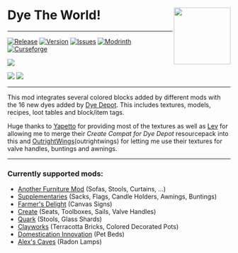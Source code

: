 [KOTLIN_FORGE_FORGE]: https://www.curseforge.com/minecraft/mc-mods/kotlin-for-forge
[DYE_DEPOT]: https://modrinth.com/mod/dye-depot
[ISSUES]: https://github.com/PssbleTrngle/DyeTheWorld/issues
[DOWNLOAD]: https://modrinth.com/mod/dye-the-world/versions
[CURSEFORGE]: https://www.curseforge.com/minecraft/mc-mods/dye-the-world
[MODRINTH]: https://modrinth.com/mod/dye-the-world

<!-- modrinth_exclude.start -->
# Dye The World! <img src="https://raw.githubusercontent.com/PssbleTrngle/DyeTheWorld/1.20.x/src/main/resources/assets/dye_the_world/icon_transparent.png" align="right" height="128" />

---

[![Release](https://img.shields.io/github/v/release/PssbleTrngle/DyeTheWorld?label=Version&sort=semver)][DOWNLOAD]
[![Version](https://cf.way2muchnoise.eu/versions/1135725.svg)][DOWNLOAD]
[![Issues](https://img.shields.io/github/issues/PssbleTrngle/DyeTheWorld?label=Issues)][ISSUES]
[![Modrinth](https://img.shields.io/modrinth/dt/naUMeOvG?color=green&logo=modrinth&logoColor=green)][MODRINTH]
[![Curseforge](https://img.shields.io/curseforge/dt/1135725?logo=curseforge)][CURSEFORGE]
<!-- modrinth_exclude.end -->

![](https://raw.githubusercontent.com/PssbleTrngle/DyeTheWorld/1.20.x/src/main/resources/assets/dye_the_world/logo.png)

[![](https://img.shields.io/badge/🎨-ADDON%20FOR%20DYE%20DEPOT-tan?labelColor=gray&style=for-the-badge)][DYE_DEPOT]
[![](https://img.shields.io/badge/REQUIRES%20KOTLIN%20FOR%20FORGE-7f52ff?logo=kotlin&labelColor=gray&style=for-the-badge)][KOTLIN_FORGE_FORGE]

---

This mod integrates several colored blocks added by different mods with the 16 new dyes added by [Dye Depot][DYE_DEPOT].
This includes textures, models, recipes, loot tables and block/item tags.

Huge thanks to [Yapetto](https://modrinth.com/user/Yapetto) for providing most of the textures 
as well as [Lev](https://modrinth.com/user/lev) for allowing me to merge their *Create Compat for Dye Depot* resourcepack into this
and [OutrightWings](https://modrinth.com/user/outrightwings)(outrightwings) for letting me use their textures for valve handles, buntings and awnings.

---

### Currently supported mods:
- [Another Furniture Mod](https://modrinth.com/mod/another-furniture) (Sofas, Stools, Curtains, ...)
- [Supplementaries](https://modrinth.com/mod/supplementaries) (Sacks, Flags, Candle Holders, Awnings, Buntings)
- [Farmer's Delight](https://modrinth.com/mod/farmers-delight) (Canvas Signs)
- [Create](https://modrinth.com/mod/create) (Seats, Toolboxes, Sails, Valve Handles)
- [Quark](https://modrinth.com/mod/quark) (Stools, Glass Shards)
- [Clayworks](https://modrinth.com/mod/clayworks) (Terracotta Bricks, Colored Decorated Pots)
- [Domestication Innovation](https://modrinth.com/mod/domestication-innovation) (Pet Beds)
- [Alex's Caves](https://modrinth.com/mod/alexs-caves) (Radon Lamps)
